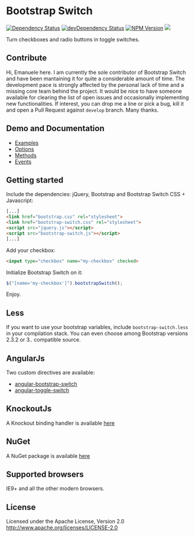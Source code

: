 # Bootstrap Switch
[![Dependency Status](https://david-dm.org/nostalgiaz/bootstrap-switch.svg?style=flat)](https://david-dm.org/nostalgiaz/bootstrap-switch)
[![devDependency Status](https://david-dm.org/nostalgiaz/bootstrap-switch/dev-status.svg?style=flat)](https://david-dm.org/nostalgiaz/bootstrap-switch#info=devDependencies)
[![NPM Version](http://img.shields.io/npm/v/bootstrap-switch.svg?style=flat)](https://www.npmjs.org/)
[![](http://img.shields.io/github/issues/badges/shields.svg?style=flat)](https://github.com/nostalgiaz/bootstrap-switch/issues)

Turn checkboxes and radio buttons in toggle switches.

## Contribute

Hi, Emanuele here. I am currently the sole contributor of Bootstrap Switch and have been mantaining it for quite a considerable amount of time.
The development pace is strongly affected by the personal lack of time and a missing core team behind the project.
It would be nice to have someone available for clearing the list of open issues and occasionally implementing new functionalities.
If interest, you can drop me a line or pick a bug, kill it and open a Pull Request against `develop` branch.
Many thanks.

## Demo and Documentation

- [Examples](http://www.bootstrap-switch.org/examples.html)
- [Options](http://www.bootstrap-switch.org/options-3.html)
- [Methods](http://www.bootstrap-switch.org/methods-3.html)
- [Events](http://www.bootstrap-switch.org/events-3.html)

## Getting started

Include the dependencies: jQuery, Bootstrap and Bootstrap Switch CSS + Javascript:

``` html
[...]
<link href="bootstrap.css" rel="stylesheet">
<link href="bootstrap-switch.css" rel="stylesheet">
<script src="jquery.js"></script>
<script src="bootstrap-switch.js"></script>
[...]
```

Add your checkbox:

```html
<input type="checkbox" name="my-checkbox" checked>
```

Initialize Bootstrap Switch on it:

```javascript
$("[name='my-checkbox']").bootstrapSwitch();
```

Enjoy.

## Less

If you want to use your bootstrap variables, include `bootstrap-switch.less` in your compilation stack. You can even choose among Bootstrap versions 2.3.2 or 3.*.* compatible source.

## AngularJs

Two custom directives are available:
- [angular-bootstrap-switch](https://github.com/frapontillo/angular-bootstrap-switch)
- [angular-toggle-switch](https://github.com/JumpLink/angular-toggle-switch)

## KnockoutJs

A Knockout binding handler is available [here](https://github.com/pauloortins/knockout-bootstrap-switch)

## NuGet

A NuGet package is available [here](https://github.com/blachniet/bootstrap-switch-nuget)

## Supported browsers

IE9+ and all the other modern browsers.

## License

Licensed under the Apache License, Version 2.0
http://www.apache.org/licenses/LICENSE-2.0
